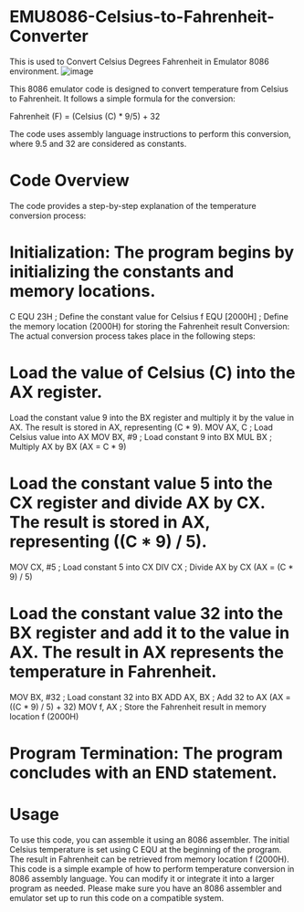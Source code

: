 # EMU8086-Celsius-to-Fahrenheit-Converter
This is used to Convert Celsius Degrees Fahrenheit in Emulator 8086 environment.
![image](https://github.com/RoggersAnguzu/EMU8086-Celsius-to-Fahrenheit-Converter/assets/141458053/71b60efd-3f99-4dd7-80ca-9ecb348d8bf4)

This 8086 emulator code is designed to convert temperature from Celsius to Fahrenheit. It follows a simple formula for the conversion:

Fahrenheit (F) = (Celsius (C) * 9/5) + 32

The code uses assembly language instructions to perform this conversion, where 9.5 and 32 are considered as constants.

# Code Overview
The code provides a step-by-step explanation of the temperature conversion process:

# Initialization: The program begins by initializing the constants and memory locations.
C EQU 23H      ; Define the constant value for Celsius
f EQU [2000H]  ; Define the memory location (2000H) for storing the Fahrenheit result
Conversion: The actual conversion process takes place in the following steps:

# Load the value of Celsius (C) into the AX register.
Load the constant value 9 into the BX register and multiply it by the value in AX. The result is stored in AX, representing (C * 9).
MOV AX, C    ; Load Celsius value into AX
MOV BX, #9   ; Load constant 9 into BX
MUL BX       ; Multiply AX by BX (AX = C * 9)
# Load the constant value 5 into the CX register and divide AX by CX. The result is stored in AX, representing ((C * 9) / 5).
MOV CX, #5   ; Load constant 5 into CX
DIV CX       ; Divide AX by CX (AX = (C * 9) / 5)
# Load the constant value 32 into the BX register and add it to the value in AX. The result in AX represents the temperature in Fahrenheit.
MOV BX, #32  ; Load constant 32 into BX
ADD AX, BX   ; Add 32 to AX (AX = ((C * 9) / 5) + 32)
MOV f, AX    ; Store the Fahrenheit result in memory location f (2000H)
# Program Termination: The program concludes with an END statement.

# Usage
To use this code, you can assemble it using an 8086 assembler.
The initial Celsius temperature is set using C EQU at the beginning of the program.
The result in Fahrenheit can be retrieved from memory location f (2000H).
This code is a simple example of how to perform temperature conversion in 8086 assembly language. You can modify it or integrate it into a larger program as needed.
Please make sure you have an 8086 assembler and emulator set up to run this code on a compatible system.
